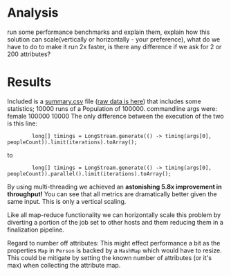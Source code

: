 Analysis
=====

run some performance benchmarks and explain them, explain how this solution can scale(vertically or horizontally - your preference), 
what  do we have to do to make it run 2x faster, is there any difference if we ask for 2 or 200 attributes?

Results
=====

Included is a [summary.csv](src/main/resources/summary.csv) file ([raw data is here](src/main/resources/raw_data.csv)) that includes some statistics; 10000 runs of a Population of 100000. 
commandline args were: female 100000 10000
The only difference between the execution of the two is this line:

```
        long[] timings = LongStream.generate(() -> timing(args[0], peopleCount)).limit(iterations).toArray();
```

to

```
        long[] timings = LongStream.generate(() -> timing(args[0], peopleCount)).parallel().limit(iterations).toArray();
```

By using multi-threading we achieved an **astonishing 5.8x improvement in throughput!** You can see that all metrics are dramatically better given the same input.
This is only a vertical scaling. 

Like all map-reduce functionality we can horizontally scale this problem by diverting a portion of the job set 
to other hosts and them reducing them in a finalization pipeline.

Regard to number off attributes: This might effect performance a bit as the properties `Map` in `Person` is backed by a `HashMap` which would have to resize. This could be mitigate by setting the known number of attributes (or it's max) when collecting the attribute map.


